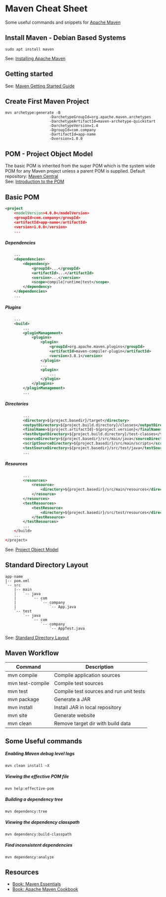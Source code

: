 Maven Cheat Sheet
=================
Some useful commands and snippets for [Apache Maven](https://maven.apache.org/)

Install Maven - Debian Based Systems
------------------------------------
    sudo apt install maven
See: [Installing Apache Maven](https://maven.apache.org/install.html)

Getting started
---------------
See: [Maven Getting Started Guide](https://maven.apache.org/guides/getting-started/index.html)

## Create First Maven Project
```code
mvn archetype:generate -B
                    -DarchetypeGroupId=org.apache.maven.archetypes
                    -DarchetypeArtifactId=maven-archetype-quickstart
                    -DarchetypeVersion=1.4
                    -DgroupId=com.company
                    -DartifactId=app-name
                    -Dversion=1.0.0
```
    
    
POM - Project Object Model
--------------------------
The basic POM is inherited from the super POM which is the system wide POM for any Maven project unless a parent POM is supplied. Default repository: [Maven Central](http://repo.maven.apache.org/maven2)  
See: [Introduction to the POM](https://maven.apache.org/guides/introduction/introduction-to-the-pom.html)

## Basic POM
```xml
<project 
    <modelVersion>4.0.0</modelVersion>
    <groupId>com.company</groupId>
    <artifactId>app-name</artifactId>
    <version>1.0.0</version>
    ...
```
##### Dependencies
```xml
    ...
    <dependencies>
        <dependency>
            <groupId>...</groupId>
            <artifactId>...</artifactId>
            <version>...</version>
            <scope>compile|runtime|test</scope>
        </dependency>
    </dependencies>
    ...
```
##### Plugins
```xml
    ...
    <build>
        ...
        <pluginManagement>
            <plugins>
                <plugin>
                    <groupId>org.apache.maven.plugins</groupId>
                    <artifactId>maven-compiler-plugin</artifactId>
                    <version>3.8.1</version>
                </plugin>
                ...
                <plugin>
                    ...
                </plugin> 
            </plugins>
        </pluginManagement>
        ...
```
##### Directories
```xml
        ...
        <directory>${project.basedir}/target</directory>
        <outputDirectory>${project.build.directory}/classes</outputDirectory>
        <finalName>${project.artifactId}-${project.version}</finalName>
        <testOutputDirectory>${project.build.directory}/test-classes</testOutputDirectory>
        <sourceDirectory>${project.basedir}/src/main/java</sourceDirectory>
        <scriptSourceDirectory>${project.basedir}/src/main/scripts</scriptSourceDirectory>
        <testSourceDirectory>${project.basedir}/src/test/java</testSourceDirectory>
        ...
```
##### Resources
```xml
        ...
        <resources>
            <resource>
                <directory>${project.basedir}/src/main/resources</directory>
            </resource>
        </resources>
        <testResources>
            <testResource>
                <directory>${project.basedir}/src/test/resources</directory>
            </testResource>
        </testResources>
        ...
    </build>
    ...
</project>
```
See: [Project Object Model](http://maven.apache.org/pom.html)

Standard Directory Layout
-------------------------
```code
app-name
|-- pom.xml
`-- src
    |-- main
    |   `-- java
    |       `-- com
    |           `-- company
    |               `-- App.java
    `-- test
        `-- java
            `-- com
                `-- company
                    `-- AppTest.java
```
See: [Standard Directory Layout](https://maven.apache.org/guides/introduction/introduction-to-the-standard-directory-layout.html)

Maven Workflow
--------------
| Command | Description |
| --- | --- |
| mvn compile | Compile application sources | 
| mvn test-compile | Compile test sources |
| mvn test | Compile test sources and run unit tests |
| mvn package | Generate a JAR | N/A |
| mvn install | Install JAR in local repository |
| mvn site | Generate website | N/A |
| mvn clean | Remove target dir with build data |

Some Useful commands
--------------------
##### Enabling Maven debug level logs
    mvn clean install –X
##### Viewing the effective POM file
    mvn help:effective-pom
##### Building a dependency tree
    mvn dependency:tree
##### Viewing the dependency classpath
    mvn dependency:build-classpath
##### Find inconsistent dependencies
    mvn dependency:analyze

Resources
---------
* [Book: Maven Essentials](https://www.amazon.com/Maven-Essentials-Prabath-Siriwardena/dp/178398676X)
* [Book: Apache Maven Cookbook](https://www.amazon.com/Apache-Maven-Cookbook-Raghuram-Bharathan/dp/1785286129)

